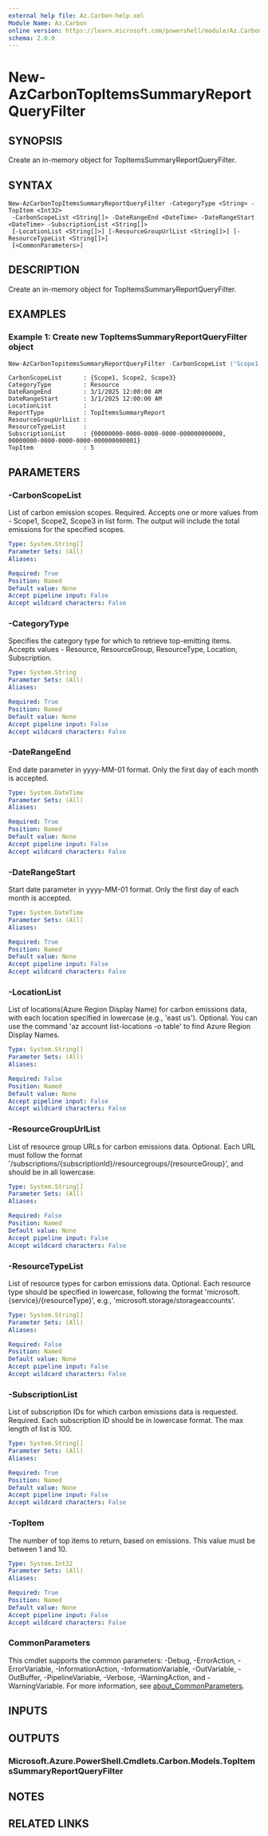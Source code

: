 ```yaml
---
external help file: Az.Carbon-help.xml
Module Name: Az.Carbon
online version: https://learn.microsoft.com/powershell/module/Az.Carbon/new-azcarbontopitemssummaryreportqueryfilter
schema: 2.0.0
---
```


# New-AzCarbonTopItemsSummaryReportQueryFilter

## SYNOPSIS
Create an in-memory object for TopItemsSummaryReportQueryFilter.

## SYNTAX

```
New-AzCarbonTopItemsSummaryReportQueryFilter -CategoryType <String> -TopItem <Int32>
 -CarbonScopeList <String[]> -DateRangeEnd <DateTime> -DateRangeStart <DateTime> -SubscriptionList <String[]>
 [-LocationList <String[]>] [-ResourceGroupUrlList <String[]>] [-ResourceTypeList <String[]>]
 [<CommonParameters>]
```

## DESCRIPTION
Create an in-memory object for TopItemsSummaryReportQueryFilter.

## EXAMPLES

### Example 1: Create new TopItemsSummaryReportQueryFilter object
```powershell
New-AzCarbonTopitemsSummaryReportQueryFilter -CarbonScopeList ('Scope1', 'Scope2', 'Scope3') -CategoryType 'Resource' -DateRangeEnd 2025-03-01 -DateRangeStart 2025-03-01 -TopItem 5 -SubscriptionList ('00000000-0000-0000-0000-000000000000', '00000000-0000-0000-0000-000000000001')
```

```output
CarbonScopeList      : {Scope1, Scope2, Scope3}
CategoryType         : Resource
DateRangeEnd         : 3/1/2025 12:00:00 AM
DateRangeStart       : 3/1/2025 12:00:00 AM
LocationList         :
ReportType           : TopItemsSummaryReport
ResourceGroupUrlList :
ResourceTypeList     :
SubscriptionList     : {00000000-0000-0000-0000-000000000000, 00000000-0000-0000-0000-000000000001}
TopItem              : 5
```

## PARAMETERS

### -CarbonScopeList
List of carbon emission scopes.
Required.
Accepts one or more values from - Scope1, Scope2, Scope3 in list form.
The output will include the total emissions for the specified scopes.

```yaml
Type: System.String[]
Parameter Sets: (All)
Aliases:

Required: True
Position: Named
Default value: None
Accept pipeline input: False
Accept wildcard characters: False
```

### -CategoryType
Specifies the category type for which to retrieve top-emitting items.
Accepts values - Resource, ResourceGroup, ResourceType, Location, Subscription.

```yaml
Type: System.String
Parameter Sets: (All)
Aliases:

Required: True
Position: Named
Default value: None
Accept pipeline input: False
Accept wildcard characters: False
```

### -DateRangeEnd
End date parameter in yyyy-MM-01 format.
Only the first day of each month is accepted.

```yaml
Type: System.DateTime
Parameter Sets: (All)
Aliases:

Required: True
Position: Named
Default value: None
Accept pipeline input: False
Accept wildcard characters: False
```

### -DateRangeStart
Start date parameter in yyyy-MM-01 format.
Only the first day of each month is accepted.

```yaml
Type: System.DateTime
Parameter Sets: (All)
Aliases:

Required: True
Position: Named
Default value: None
Accept pipeline input: False
Accept wildcard characters: False
```

### -LocationList
List of locations(Azure Region Display Name) for carbon emissions data, with each location specified in lowercase (e.g., 'east us').
Optional.
You can use the command 'az account list-locations -o table' to find Azure Region Display Names.

```yaml
Type: System.String[]
Parameter Sets: (All)
Aliases:

Required: False
Position: Named
Default value: None
Accept pipeline input: False
Accept wildcard characters: False
```

### -ResourceGroupUrlList
List of resource group URLs for carbon emissions data.
Optional.
Each URL must follow the format '/subscriptions/{subscriptionId}/resourcegroups/{resourceGroup}', and should be in all lowercase.

```yaml
Type: System.String[]
Parameter Sets: (All)
Aliases:

Required: False
Position: Named
Default value: None
Accept pipeline input: False
Accept wildcard characters: False
```

### -ResourceTypeList
List of resource types for carbon emissions data.
Optional.
Each resource type should be specified in lowercase, following the format 'microsoft.{service}/{resourceType}', e.g., 'microsoft.storage/storageaccounts'.

```yaml
Type: System.String[]
Parameter Sets: (All)
Aliases:

Required: False
Position: Named
Default value: None
Accept pipeline input: False
Accept wildcard characters: False
```

### -SubscriptionList
List of subscription IDs for which carbon emissions data is requested.
Required.
Each subscription ID should be in lowercase format.
The max length of list is 100.

```yaml
Type: System.String[]
Parameter Sets: (All)
Aliases:

Required: True
Position: Named
Default value: None
Accept pipeline input: False
Accept wildcard characters: False
```

### -TopItem
The number of top items to return, based on emissions.
This value must be between 1 and 10.

```yaml
Type: System.Int32
Parameter Sets: (All)
Aliases:

Required: True
Position: Named
Default value: None
Accept pipeline input: False
Accept wildcard characters: False
```

### CommonParameters
This cmdlet supports the common parameters: -Debug, -ErrorAction, -ErrorVariable, -InformationAction, -InformationVariable, -OutVariable, -OutBuffer, -PipelineVariable, -Verbose, -WarningAction, and -WarningVariable. For more information, see [about_CommonParameters](http://go.microsoft.com/fwlink/?LinkID=113216).

## INPUTS

## OUTPUTS

### Microsoft.Azure.PowerShell.Cmdlets.Carbon.Models.TopItemsSummaryReportQueryFilter

## NOTES

## RELATED LINKS
